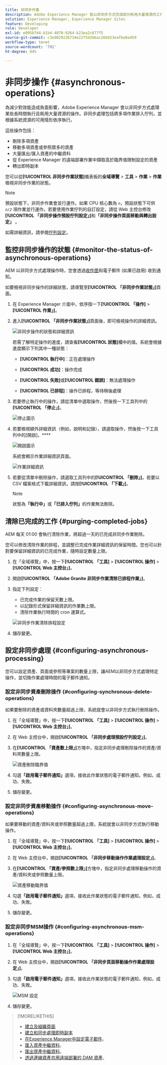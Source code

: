 ```yaml
---
title: 非同步作業
description: Adobe Experience Manager 能以非同步方式完成部分耗用大量資源的工作，實現效能最佳化。
solution: Experience Manager, Experience Manager Sites
feature: Developing
role: Developer
exl-id: e095b7d4-b1b4-4070-9264-b23ea2c677f5
source-git-commit: c3e9029236734e22f5d266ac26b923eafbe0a459
workflow-type: tm+mt
source-wordcount: '791'
ht-degree: 84%

---
```


# 非同步操作 {#asynchronous-operations}

為減少對效能造成負面影響，Adobe Experience Manager 會以非同步方式處理某些長時間執行且耗用大量資源的操作。非同步處理包括將多項作業排入佇列，並根據系統資源的可用情形依序執行。

這些操作包括：

* 刪除多項資產
* 移動多項資產或參照眾多的資產
* 大量匯出/匯入資產的中繼資料
* 從 Experience Manager 的遠端部署作業中擷取高於臨界值限制設定的資產
* 轉出即時副本

您可以從&#x200B;**[!UICONTROL 非同步作業狀態]**&#x200B;儀表板的&#x200B;**全域導覽** > **工具** > **作業** > **作業**&#x200B;檢視非同步作業的狀態。

>[!NOTE]
>
>預設狀態下，非同步作業會並行運作。如果 CPU 核心數為 *`n`*，預設狀態下可供 *`n/2`* 項作業並行運作。若要使用作業佇列的自訂設定，請從 Web 主控台修改&#x200B;**[!UICONTROL 「非同步操作預設佇列設定」]**&#x200B;和&#x200B;**「非同步操作頁面移動與轉出設定」** 。
>
>如需詳細資訊，請參閱[佇列設定](https://sling.apache.org/documentation/bundles/apache-sling-eventing-and-job-handling.html#queue-configurations)。

## 監控非同步操作的狀態 {#monitor-the-status-of-asynchronous-operations}

AEM 以非同步方式處理操作時，您會透過[收件匣](/help/sites-authoring/inbox.md)和電子郵件 (如果已啟用) 收到通知。

如要檢視非同步操作的詳細狀態，請導覽至&#x200B;**[!UICONTROL 「非同步作業狀態」]**&#x200B;頁面。

1. 在 Experience Manager 介面中，依序按一下&#x200B;**[!UICONTROL 「操作]** > **[!UICONTROL 作業」]**。

1. 進入&#x200B;**[!UICONTROL 「非同步作業狀態」]**&#x200B;頁面後，即可檢視操作的詳細資訊。

   ![非同步操作的狀態和詳細資訊](assets/async-operation-status.png)

   若需了解特定操作的進度，請查看&#x200B;**[!UICONTROL 狀態]**&#x200B;欄中的值。系統會根據進度顯示下列其中一種狀態：

   * **[!UICONTROL 執行中]**：正在處理操作

   * **[!UICONTROL 成功]**：操作完成

   * **[!UICONTROL 失敗]**&#x200B;或&#x200B;**[!UICONTROL 錯誤]**：無法處理操作

   * **[!UICONTROL 已排程]**：操作已排程，等待稍後處理

1. 若要停止執行中的操作，請從清單中選取操作，然後按一下工具列中的&#x200B;**[!UICONTROL 「停止」]**。

   ![停止圖示](assets/async-stop-icon.png)

1. 若要檢視額外詳細資訊（例如，說明和記錄），請選取操作，然後按一下工具列中的[開啟]。****

   ![開啟圖示](assets/async-open-icon.png)

   系統會顯示作業詳細資訊頁面。

   ![作業詳細資訊](assets/async-job-details.png)

1. 若要從清單中刪除操作，請選取工具列中的&#x200B;**[!UICONTROL 「刪除」]**。若要以 CSV 檔案格式下載詳細資訊，請按&#x200B;**[!UICONTROL 「下載」]**。

   >[!NOTE]
   >
   >狀態為&#x200B;**「執行中」**&#x200B;或&#x200B;**「已排入佇列」**&#x200B;的作業無法刪除。

## 清除已完成的工作 {#purging-completed-jobs}

AEM 每天 01:00 會執行清除作業，將超過一天的已完成非同步作業刪除。

您可以修改清除作業的排程，並調整已完成作業詳細資訊的保留時間。您也可以針對要保留詳細資訊的已完成作業，隨時設定數量上限。

1. 在「全域導覽」中，按一下&#x200B;**[!UICONTROL 「工具]** > **[!UICONTROL 操作]** > **[!UICONTROL Web 主控台」]**。
1. 開啟&#x200B;**[!UICONTROL 「Adobe Granite 非同步作業清除已排程作業」]**。
1. 指定下列設定：
   * 已完成作業的保留天數上限。
   * 以記錄形式保留詳細資訊的作業數上限。
   * 清除作業執行時間的 cron 運算式。

   ![非同步作業清除排程設定](assets/async-purge-job.png)

1. 儲存變更。

## 設定非同步處理 {#configuring-asynchronous-processing}

您可以設定資產、頁面或參照等專案的數量上限，讓AEM以非同步方式處理特定操作，並切換作業處理時間的電子郵件通知。

### 設定非同步資產刪除操作 {#configuring-synchronous-delete-operations}

如果要刪除的資產或資料夾數量超過上限，系統就會以非同步方式執行刪除操作。

1. 在「全域導覽」中，按一下&#x200B;**[!UICONTROL 「工具]** > **[!UICONTROL 操作]** > **[!UICONTROL Web 主控台」]**。
1. 在 Web 主控台中，開啟&#x200B;**[!UICONTROL 「非同步處理預設佇列設定」]**。
1. 在&#x200B;**[!UICONTROL 「資產數上限」]**&#x200B;方塊中，指定非同步處理刪除操作的資產/資料夾數量上限。

   ![資產刪除臨界值](assets/async-delete-threshold.png)

1. 勾選&#x200B;**「啟用電子郵件通知」**&#x200B;選項，接收此作業狀態的電子郵件通知，例如，成功、失敗。
1. 儲存變更。

### 設定非同步資產移動操作 {#configuring-asynchronous-move-operations}

如果要移動的資產/資料夾或參照數量超過上限，系統就會以非同步方式執行移動操作。

1. 在「全域導覽」中，按一下&#x200B;**[!UICONTROL 「工具]** > **[!UICONTROL 操作]** > **[!UICONTROL Web 主控台」]**。
1. 在 Web 主控台中，開啟&#x200B;**[!UICONTROL 「非同步移動操作作業處理設定」]**。
1. 在&#x200B;**[!UICONTROL 「資產/參照數上限」]**&#x200B;方塊中，指定非同步處理移動操作的資產/資料夾或參照數量上限。

   ![資產移動臨界值](assets/async-move-threshold.png)

1. 勾選&#x200B;**「啟用電子郵件通知」**&#x200B;選項，接收此作業狀態的電子郵件通知，例如，成功、失敗。
1. 儲存變更。

### 設定非同步MSM操作 {#configuring-asynchronous-msm-operations}

1. 在「全域導覽」中，按一下&#x200B;**[!UICONTROL 「工具]** > **[!UICONTROL 操作]** > **[!UICONTROL Web 主控台」]**。
1. 在 Web 主控台中，開啟&#x200B;**[!UICONTROL 「非同步頁面移動操作作業處理設定」]**。
1. 勾選&#x200B;**「啟用電子郵件通知」**&#x200B;選項，接收此作業狀態的電子郵件通知，例如，成功、失敗。

   ![MSM 設定](assets/async-msm.png)

1. 儲存變更。

>[!MORELIKETHIS]
>
>* [建立及組織頁面](/help/sites-authoring/managing-pages.md)
>* [建立和同步處理即時副本](/help/sites-administering/msm-livecopy.md)
>* [在Experience Manager中設定電子郵件](/help/sites-administering/notification.md)。
>* [匯入資產中繼資料](/help/assets/metadata.md#import-metadata)。
>* [匯出資產中繼資料](/help/assets/metadata.md#export-metadata)。
>* [透過連線資產共用遠端部署的 DAM 資產](/help/assets/use-assets-across-connected-assets-instances.md)。
